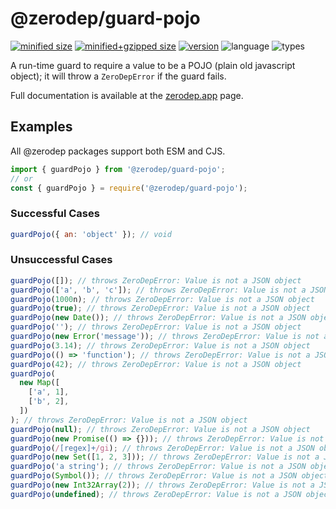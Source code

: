 # @zerodep/guard-pojo

[![minified size](https://img.shields.io/bundlephobia/min/@zerodep/guard-pojo?style=flat-square&color=blue)](https://bundlephobia.com/package/@zerodep/guard-pojo)
[![minified+gzipped size](https://img.shields.io/bundlephobia/minzip/@zerodep/guard-pojo?style=flat-square&color=blue)](https://bundlephobia.com/package/@zerodep/guard-pojo)
[![version](https://img.shields.io/npm/v/@zerodep/guard-pojo?style=flat-square&color=blue)](https://www.npmjs.com/package/@zerodep/guard-pojo)
![language](https://img.shields.io/badge/typescript-100%25-blue?style=flat-square)
![types](https://img.shields.io/badge/types-included-blue?style=flat-square)

A run-time guard to require a value to be a POJO (plain old javascript object); it will throw a `ZeroDepError` if the guard fails.

Full documentation is available at the [zerodep.app](http://zerodep.app/guard/pojo) page.

## Examples

All @zerodep packages support both ESM and CJS.

```javascript
import { guardPojo } from '@zerodep/guard-pojo';
// or
const { guardPojo } = require('@zerodep/guard-pojo');
```

### Successful Cases

```javascript
guardPojo({ an: 'object' }); // void
```

### Unsuccessful Cases

```javascript
guardPojo([]); // throws ZeroDepError: Value is not a JSON object
guardPojo(['a', 'b', 'c']); // throws ZeroDepError: Value is not a JSON object
guardPojo(1000n); // throws ZeroDepError: Value is not a JSON object
guardPojo(true); // throws ZeroDepError: Value is not a JSON object
guardPojo(new Date()); // throws ZeroDepError: Value is not a JSON object
guardPojo(''); // throws ZeroDepError: Value is not a JSON object
guardPojo(new Error('message')); // throws ZeroDepError: Value is not a JSON object
guardPojo(3.14); // throws ZeroDepError: Value is not a JSON object
guardPojo(() => 'function'); // throws ZeroDepError: Value is not a JSON object
guardPojo(42); // throws ZeroDepError: Value is not a JSON object
guardPojo(
  new Map([
    ['a', 1],
    ['b', 2],
  ])
); // throws ZeroDepError: Value is not a JSON object
guardPojo(null); // throws ZeroDepError: Value is not a JSON object
guardPojo(new Promise(() => {})); // throws ZeroDepError: Value is not a JSON object
guardPojo(/[regex]+/gi); // throws ZeroDepError: Value is not a JSON object
guardPojo(new Set([1, 2, 3])); // throws ZeroDepError: Value is not a JSON object
guardPojo('a string'); // throws ZeroDepError: Value is not a JSON object
guardPojo(Symbol()); // throws ZeroDepError: Value is not a JSON object
guardPojo(new Int32Array(2)); // throws ZeroDepError: Value is not a JSON object
guardPojo(undefined); // throws ZeroDepError: Value is not a JSON object
```
